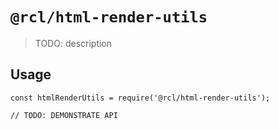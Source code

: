 # `@rcl/html-render-utils`

> TODO: description

## Usage

```
const htmlRenderUtils = require('@rcl/html-render-utils');

// TODO: DEMONSTRATE API
```
